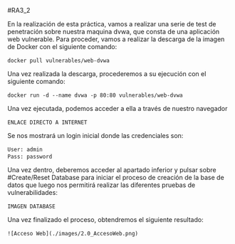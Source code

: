 #RA3_2

En la realización de esta práctica, vamos a realizar una serie de test de penetración sobre nuestra maquina dvwa, que consta de una aplicación web vulnerable. Para proceder, vamos a realizar la descarga de la imagen de Docker con el siguiente comando:

    docker pull vulnerables/web-dvwa

Una vez realizada la descarga, procederemos a su ejecución con el siguiente comando:

    docker run -d --name dvwa -p 80:80 vulnerables/web-dvwa

Una vez ejecutada, podemos acceder a ella a través de nuestro navegador 

    ENLACE DIRECTO A INTERNET

Se nos mostrará un login inicial donde las credenciales son:

    User: admin
    Pass: password

Una vez dentro, deberemos acceder al apartado inferior y pulsar sobre #Create/Reset Database para iniciar el proceso de creación de la base de datos que luego nos permitirá realizar las diferentes pruebas de vulnerabilidades:

    IMAGEN DATABASE

Una vez finalizado el proceso, obtendremos el siguiente resultado:

    ![Acceso Web](./images/2.0_AccesoWeb.png) 
